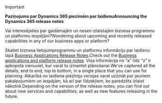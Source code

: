 > [!IMPORTANT]
> <span data-ttu-id="092df-101">**Paziņojums par Dynamics 365 piezīmēm par laidienu**</span><span class="sxs-lookup"><span data-stu-id="092df-101">**Announcing the Dynamics 365 release notes**</span></span>
>
> <span data-ttu-id="092df-102">Vai interesējaties par gaidāmajām un nesen izlaistajām biznesa programmu un platformu iespējām?</span><span class="sxs-lookup"><span data-stu-id="092df-102">Wondering about upcoming and recently released capabilities in any of our business apps or platform?</span></span> 
> 
> <span data-ttu-id="092df-103">Skatiet biznesa lietojumprogrammu un platformu informāciju par laidienu lapā [Business Applications Release Notes](https://go.microsoft.com/fwlink/?linkid=2010158).</span><span class="sxs-lookup"><span data-stu-id="092df-103">Check out the [Business applications and platform release notes](https://go.microsoft.com/fwlink/?linkid=2010158).</span></span> <span data-ttu-id="092df-104">Visa informācija no “a” līdz “z” ir apkopota vienuviet, kur varat to izmantot plānošanai.</span><span class="sxs-lookup"><span data-stu-id="092df-104">We've captured all the details, end to end, top to bottom, in a single place that you can use for planning.</span></span> <span data-ttu-id="092df-105">Atkarībā no laidiena piezīmju versijas varat uzzināt par jauniem pakalpojumiem un iespējām, kā arī par līdzekļiem, ko paredzēts izlaist nākotnē.</span><span class="sxs-lookup"><span data-stu-id="092df-105">Depending on the version of the release notes, you can find out about new services and capabilities, as well as new features releasing in the future.</span></span>
